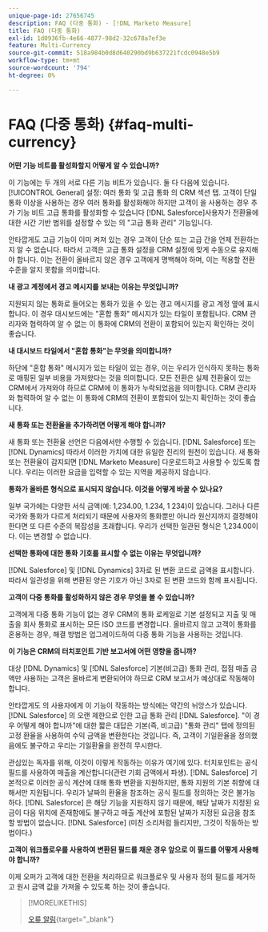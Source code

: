 ```yaml
---
unique-page-id: 27656745
description: FAQ (다중 통화) - [!DNL Marketo Measure]
title: FAQ (다중 통화)
exl-id: 1d0936fb-4e66-4877-98d2-32c678a7ef3e
feature: Multi-Currency
source-git-commit: 518a984b0d8d640290bd9b637221fcdc0948e5b9
workflow-type: tm+mt
source-wordcount: '794'
ht-degree: 0%

---
```


# FAQ (다중 통화) {#faq-multi-currency}

**어떤 기능 비트를 활성화할지 어떻게 알 수 있습니까?**

이 기능에는 두 개의 서로 다른 기능 비트가 있습니다. 둘 다 다음에 있습니다. [!UICONTROL General] 설정: 여러 통화 및 고급 통화 의 CRM 섹션 탭. 고객이 단일 통화 이상을 사용하는 경우 여러 통화를 활성화해야 하지만 고객이 을 사용하는 경우 추가 기능 비트 고급 통화를 활성화할 수 있습니다 [!DNL Salesforce]사용자가 전환율에 대한 시간 기반 범위를 설정할 수 있는 의 &quot;고급 통화 관리&quot; 기능입니다.

안타깝게도 고급 기능이 이미 켜져 있는 경우 고객이 단순 또는 고급 간을 언제 전환하는지 알 수 없습니다. 따라서 고객은 고급 통화 설정을 CRM 설정에 맞게 수동으로 유지해야 합니다. 이는 전환이 올바르지 않은 경우 고객에게 명백해야 하며, 이는 적용할 전환 수준을 알지 못함을 의미합니다.

**내 광고 계정에서 경고 메시지를 보내는 이유는 무엇입니까?**

지원되지 않는 통화로 들어오는 통화가 있을 수 있는 경고 메시지를 광고 계정 옆에 표시합니다. 이 경우 대시보드에는 &quot;혼합 통화&quot; 메시지가 있는 타일이 포함됩니다. CRM 관리자와 협력하여 알 수 없는 이 통화에 CRM의 전환이 포함되어 있는지 확인하는 것이 좋습니다.

**내 대시보드 타일에서 &quot;혼합 통화&quot;는 무엇을 의미합니까?**

하단에 &quot;혼합 통화&quot; 메시지가 있는 타일이 있는 경우, 이는 우리가 인식하지 못하는 통화로 매핑된 일부 비용을 가져왔다는 것을 의미합니다. 모든 전환은 실제 전환율이 있는 CRM에서 가져와야 하므로 CRM에 이 통화가 누락되었음을 의미합니다. CRM 관리자와 협력하여 알 수 없는 이 통화에 CRM의 전환이 포함되어 있는지 확인하는 것이 좋습니다.

**새 통화 또는 전환율을 추가하려면 어떻게 해야 합니까?**

새 통화 또는 전환율 선언은 다음에서만 수행할 수 있습니다. [!DNL Salesforce] 또는 [!DNL Dynamics] 따라서 이러한 가치에 대한 유일한 진리의 원천이 있습니다. 새 통화 또는 전환율이 감지되면 [!DNL Marketo Measure] 다운로드하고 사용할 수 있도록 합니다. 우리는 이러한 요금을 입력할 수 있는 지역을 제공하지 않습니다.

**통화가 올바른 형식으로 표시되지 않습니다. 이것을 어떻게 바꿀 수 있나요?**

일부 국가에는 다양한 서식 금액(예: 1,234.00, 1.234, 1 234)이 있습니다. 그러나 다른 국가와 통화가 다르게 처리되기 때문에 사용자의 통화뿐만 아니라 원산지까지 결정해야 한다면 또 다른 수준의 복잡성을 초래합니다. 우리가 선택한 일관된 형식은 1,234.00이다. 이는 변경할 수 없습니다.

**선택한 통화에 대한 통화 기호를 표시할 수 없는 이유는 무엇입니까?**

[!DNL Salesforce] 및 [!DNL Dynamics] 3자로 된 변환 코드로 금액을 표시합니다. 따라서 일관성을 위해 변환된 양은 기호가 아닌 3자로 된 변환 코드와 함께 표시됩니다.

**고객이 다중 통화를 활성화하지 않은 경우 무엇을 볼 수 있습니까?**

고객에게 다중 통화 기능이 없는 경우 CRM의 통화 로케일로 기본 설정되고 지출 및 매출을 회사 통화로 표시하는 모든 ISO 코드를 변경합니다. 올바르지 않고 고객이 통화를 혼용하는 경우, 해결 방법은 업그레이드하여 다중 통화 기능을 사용하는 것입니다.

**이 기능은 CRM의 터치포인트 기반 보고서에 어떤 영향을 줍니까?**

대상 [!DNL Dynamics] 및 [!DNL Salesforce] 기본(비고급) 통화 관리, 접점 매출 금액만 사용하는 고객은 올바르게 변환되어야 하므로 CRM 보고서가 예상대로 작동해야 합니다.

안타깝게도 의 사용자에게 이 기능이 작동하는 방식에는 약간의 뉘앙스가 있습니다. [!DNL Salesforce] 의 오랜 제한으로 인한 고급 통화 관리 [!DNL Salesforce]. &quot;이 경우 어떻게 해야 합니까&quot;에 대한 짧은 대답은 기본(즉, 비고급) &quot;통화 관리&quot; 탭에 정의된 고정 환율을 사용하여 수익 금액을 변환한다는 것입니다. 즉, 고객이 기일환율을 정의했음에도 불구하고 우리는 기일환율을 완전히 무시한다.

관심있는 독자를 위해, 이것이 이렇게 작동하는 이유가 여기에 있다. 터치포인트는 공식 필드를 사용하여 매출을 계산합니다(관련 기회 금액에서 파생). [!DNL Salesforce] 기본적으로 이러한 공식 계산에 대해 통화 변환을 지원하지만, 통화 지원의 기본 취향에 대해서만 지원됩니다. 우리가 날짜의 환율을 참조하는 공식 필드를 정의하는 것은 불가능하다. [!DNL Salesforce] 은 해당 기능을 지원하지 않기 때문에, 해당 날짜가 지정된 요금이 다음 위치에 존재함에도 불구하고 매출 계산에 포함된 날짜가 지정된 요금을 참조할 방법이 없습니다. [!DNL Salesforce] (미친 소리처럼 들리지만, 그것이 작동하는 방법이다.)

**고객이 워크플로우를 사용하여 변환된 필드를 채운 경우 앞으로 이 필드를 어떻게 사용해야 합니까?**

이제 오퍼가 고객에 대한 전환을 처리하므로 워크플로우 및 사용자 정의 필드를 제거하고 원시 금액 값을 가져올 수 있도록 하는 것이 좋습니다.

>[!MORELIKETHIS]
>
>[오류 알림](/help/configuration-and-setup/getting-started-with-marketo-measure/error-notifications.md){target="_blank"}
